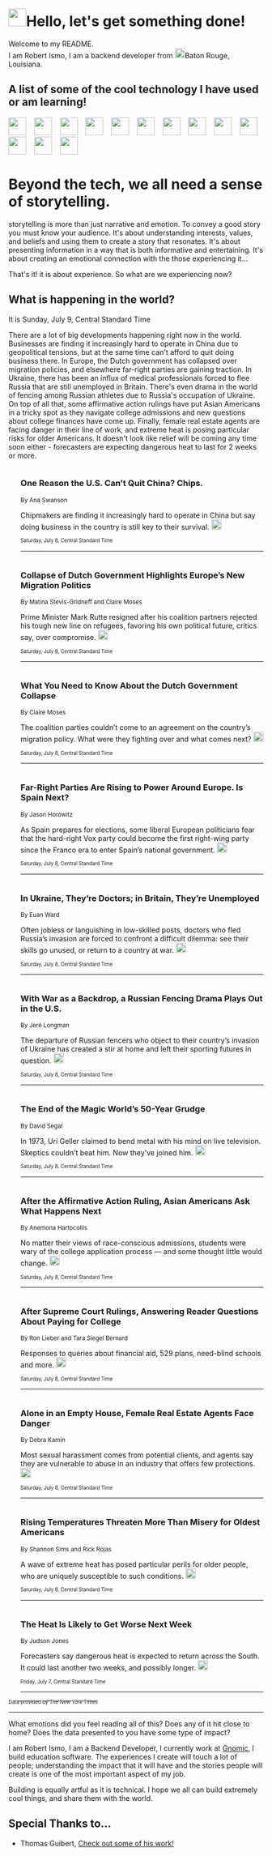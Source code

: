 <h1><img src="https://emojis.slackmojis.com/emojis/images/1643514375/3493/hot-coffee.gif?1643514375" width="35"/>Hello, let's get something done!</h1>

<p>Welcome to my README.<br/>
I am Robert Ismo, I am a backend developer from <img src="https://emojis.slackmojis.com/emojis/images/1638395689/50435/moulin_rouge.png?1638395689" width="20"/>Baton Rouge, Louisiana.</p>
<h2>A list of some of the cool technology I have used or am learning!</h2>
<p>
<img src="https://emojis.slackmojis.com/emojis/images/1643516091/21142/meow_bongotap.gif?1643516091" width="35" alt="">
<img src="https://img.shields.io/badge/Favorite%20Frontend%20Framework-SvelteKit-f83903" alt="">
<img src="https://img.shields.io/badge/Second%20Favorite-Vue-40b581" alt="">
<img src="https://img.shields.io/badge/Most%20Used%20Runtime-Nodejs-78b061" alt="">
<img src="https://emojis.slackmojis.com/emojis/images/1643517416/34482/fire.gif?1643517416" width="35" alt="">
<img src="https://img.shields.io/badge/Javascript%20But%20Better-Typescript-0078ca" alt="">
<img src="https://img.shields.io/badge/Favorite%20Language-Elixir-3e244d" alt="">
<img src="https://img.shields.io/badge/Containerize%20Everything-Docker-6ac9ef" alt="">
<img src="https://emojis.slackmojis.com/emojis/images/1643514596/5999/meow_party.gif?1643514596" width="35" alt="">
<img src="https://img.shields.io/badge/API%20Love%20Language-Graphql-de32a5" alt="">
<img src="https://img.shields.io/badge/Our%20Favorite%20Version%20Controller-Git-e94f33" alt="">
<img src="https://img.shields.io/badge/Favorite%20Database-Redis-d42d1d" alt="">
<img src="https://emojis.slackmojis.com/emojis/images/1643514559/5584/deployparrot.gif?1643514559" width="35" alt="">
<img src="https://img.shields.io/badge/Container%20Interstate-RabbitMQ-f66200" alt="">
<img src="https://img.shields.io/badge/Gotta%20Learn-Kubernetes-316adf" alt="">
<img src="https://img.shields.io/badge/Really%20Mature%20Now-WASM-654fef" alt="">
<img src="https://emojis.slackmojis.com/emojis/images/1666642497/61942/dance_vibe.gif?1666642497" width="35" alt="">
<img src="https://img.shields.io/badge/For%20My%20M1-ARM64-657d96" alt="">
<img src="https://img.shields.io/badge/Loving%20This%20So%20Much-TailwindCSS-17bcb5" alt="">
<img src="https://img.shields.io/badge/Cool%20Build%20Tool-Vite-f9cb24" alt="">
<img src="https://emojis.slackmojis.com/emojis/images/1669231376/62819/working-on-it.gif?1669231376" width="35" alt="">
<img src="https://img.shields.io/badge/Fun%20and%20Easy%20Database-MongoDB-5f8c49" alt="">
<img src="https://img.shields.io/badge/JS%20Life%20Support-NPM-c73737" alt="">
<img src="https://img.shields.io/badge/I%20Liked%20It-DynamoDB-0073b9" alt="">
<img src="https://emojis.slackmojis.com/emojis/images/1643514045/46/question.gif?1643514045" width="35" alt="">
<img src="https://img.shields.io/badge/cool-React-60d6f9" alt="">
<img src="https://img.shields.io/badge/Future%20Big%20Project-Lambda-f37e00" alt="">
<img src="https://img.shields.io/badge/NPM%20But%20Better-PNPM-f1aa07" alt="">
<img src="https://emojis.slackmojis.com/emojis/images/1643514943/9662/fbwow.gif?1643514943" width="35" alt="">
<img src="https://img.shields.io/badge/First%20Language-C-662079" alt="">
<img src="https://img.shields.io/badge/Where%20I%20Deploy%20Frontend-Vercel-000000" alt="">
<img src="https://img.shields.io/badge/Who%20Does%20not%20Want%20an%20App-Swift-f9492a" alt="">
<img src="https://emojis.slackmojis.com/emojis/images/1643514058/151/javascript.png?1643514058" width="35" alt="">
<img src="https://img.shields.io/badge/cool-Python-fbd542" alt="">
<img src="https://img.shields.io/badge/Favorite%20Something-Stripe-656cdc" alt="">
<img src="https://img.shields.io/badge/Of%20Course-HTML5-ed6327" alt="">
<img src="https://emojis.slackmojis.com/emojis/images/1660415405/60731/bomb.gif?1660415405" width="35" alt="">
<img src="https://img.shields.io/badge/hate-CSS-2964ec" alt="">
<img src="https://img.shields.io/badge/Learning-CircleCI-141215" alt="">
<img src="https://img.shields.io/badge/Learning-Rust-fbbb3b" alt="">
<img src="https://emojis.slackmojis.com/emojis/images/1660415397/60712/writing-hand.gif?1660415397" width="35" alt="">
<img src="https://img.shields.io/badge/Dev%20Browser%20of%20Choice-Firefox-cc4e26" alt="">
<img src="https://img.shields.io/badge/Recoverying%20From%20Windows-UNIX-1781e3" alt="">
<img src="https://img.shields.io/badge/LOVE-LogSeq-90c1c2" alt="">
<img src="https://emojis.slackmojis.com/emojis/images/1643514066/223/kirby.gif?1643514066" width="35" alt="">
<img src="https://img.shields.io/badge/Daily%20Driver-MacOS-e6e6e8" alt="">
<img src="https://img.shields.io/badge/Git%20Server-Github-000000" alt="">
<img src="https://img.shields.io/badge/enjoyable-EC2-f17428" alt="">
<img src="https://emojis.slackmojis.com/emojis/images/1643514239/2069/excited.gif?1643514239" width="35" alt="">
</p>
<h1>Beyond the tech, we all need a sense of storytelling.</h1>
<p>storytelling is more than just narrative and emotion. To convey a good story you must know your audience. It's about understanding interests, values, and beliefs and using them to create a story that resonates. It's about presenting information in a way that is both informative and entertaining. It's about creating an emotional connection with the those experiencing it...</p>
<p>That's it! it is about experience. So what are we experiencing now?</p>
<h2>What is happening in the world?</h2>
<p>It is Sunday, July 9, Central Standard Time</p>
<p>
There are a lot of big developments happening right now in the world. Businesses are finding it increasingly hard to operate in China due to geopolitical tensions, but at the same time can&#39;t afford to quit doing business there. In Europe, the Dutch government has collapsed over migration policies, and elsewhere far-right parties are gaining traction. In Ukraine, there has been an influx of medical professionals forced to flee Russia that are still unemployed in Britain. There&#39;s even drama in the world of fencing among Russian athletes due to Russia&#39;s occupation of Ukraine. On top of all that, some affirmative action rulings have put Asian Americans in a tricky spot as they navigate college admissions and new questions about college finances have come up. Finally, female real estate agents are facing danger in their line of work, and extreme heat is posing particular risks for older Americans. It doesn&#39;t look like relief will be coming any time soon either - forecasters are expecting dangerous heat to last for 2 weeks or more.</p>
<ol>
<img src="https://img.shields.io/badge/-business-blue" alt="">
<h3>One Reason the U.S. Can’t Quit China? Chips.</h3>
<sub>By Ana Swanson</sub>
<p>Chipmakers are finding it increasingly hard to operate in China but say doing business in the country is still key to their survival.  <a href="https://nyti.ms/44AJACV"><img src="https://developer.nytimes.com/files/poweredby_nytimes_30b.png?v=1583354208352" height="20"></a></p>
<sub><sub>Saturday, July 8, Central Standard Time</sub></sub>
<hr/>
<img src="https://img.shields.io/badge/-world-blue" alt="">
<h3>Collapse of Dutch Government Highlights Europe’s New Migration Politics</h3>
<sub>By Matina Stevis-Gridneff and Claire Moses</sub>
<p>Prime Minister Mark Rutte resigned after his coalition partners rejected his tough new line on refugees, favoring his own political future, critics say, over compromise.  <a href="https://nyti.ms/3NLBpNq"><img src="https://developer.nytimes.com/files/poweredby_nytimes_30b.png?v=1583354208352" height="20"></a></p>
<sub><sub>Saturday, July 8, Central Standard Time</sub></sub>
<hr/>
<img src="https://img.shields.io/badge/-world-blue" alt="">
<h3>What You Need to Know About the Dutch Government Collapse</h3>
<sub>By Claire Moses</sub>
<p>The coalition parties couldn’t come to an agreement on the country’s migration policy. What were they fighting over and what comes next?  <a href="https://nyti.ms/3PJHUD3"><img src="https://developer.nytimes.com/files/poweredby_nytimes_30b.png?v=1583354208352" height="20"></a></p>
<sub><sub>Saturday, July 8, Central Standard Time</sub></sub>
<hr/>
<img src="https://img.shields.io/badge/-world-blue" alt="">
<h3>Far-Right Parties Are Rising to Power Around Europe. Is Spain Next?</h3>
<sub>By Jason Horowitz</sub>
<p>As Spain prepares for elections, some liberal European politicians fear that the hard-right Vox party could become the first right-wing party since the Franco era to enter Spain’s national government.  <a href="https://nyti.ms/3NFisMh"><img src="https://developer.nytimes.com/files/poweredby_nytimes_30b.png?v=1583354208352" height="20"></a></p>
<sub><sub>Saturday, July 8, Central Standard Time</sub></sub>
<hr/>
<img src="https://img.shields.io/badge/-world-blue" alt="">
<h3>In Ukraine, They’re Doctors; in Britain, They’re Unemployed</h3>
<sub>By Euan Ward</sub>
<p>Often jobless or languishing in low-skilled posts, doctors who fled Russia’s invasion are forced to confront a difficult dilemma: see their skills go unused, or return to a country at war.  <a href="https://nyti.ms/3JNDx5W"><img src="https://developer.nytimes.com/files/poweredby_nytimes_30b.png?v=1583354208352" height="20"></a></p>
<sub><sub>Saturday, July 8, Central Standard Time</sub></sub>
<hr/>
<img src="https://img.shields.io/badge/-sports-blue" alt="">
<h3>With War as a Backdrop, a Russian Fencing Drama Plays Out in the U.S.</h3>
<sub>By Jeré Longman</sub>
<p>The departure of Russian fencers who object to their country’s invasion of Ukraine has created a stir at home and left their sporting futures in question.  <a href="https://nyti.ms/44eDEQp"><img src="https://developer.nytimes.com/files/poweredby_nytimes_30b.png?v=1583354208352" height="20"></a></p>
<sub><sub>Saturday, July 8, Central Standard Time</sub></sub>
<hr/>
<img src="https://img.shields.io/badge/-business-blue" alt="">
<h3>The End of the Magic World’s 50-Year Grudge</h3>
<sub>By David Segal</sub>
<p>In 1973, Uri Geller claimed to bend metal with his mind on live television. Skeptics couldn’t beat him. Now they’ve joined him.  <a href="https://nyti.ms/44CfgaT"><img src="https://developer.nytimes.com/files/poweredby_nytimes_30b.png?v=1583354208352" height="20"></a></p>
<sub><sub>Saturday, July 8, Central Standard Time</sub></sub>
<hr/>
<img src="https://img.shields.io/badge/-us-blue" alt="">
<h3>After the Affirmative Action Ruling, Asian Americans Ask What Happens Next</h3>
<sub>By Anemona Hartocollis</sub>
<p>No matter their views of race-conscious admissions, students were wary of the college application process — and some thought little would change.  <a href="https://nyti.ms/46GGak0"><img src="https://developer.nytimes.com/files/poweredby_nytimes_30b.png?v=1583354208352" height="20"></a></p>
<sub><sub>Saturday, July 8, Central Standard Time</sub></sub>
<hr/>
<img src="https://img.shields.io/badge/-business-blue" alt="">
<h3>After Supreme Court Rulings, Answering Reader Questions About Paying for College</h3>
<sub>By Ron Lieber and Tara Siegel Bernard</sub>
<p>Responses to queries about financial aid, 529 plans, need-blind schools and more.  <a href="https://nyti.ms/3NImd3t"><img src="https://developer.nytimes.com/files/poweredby_nytimes_30b.png?v=1583354208352" height="20"></a></p>
<sub><sub>Saturday, July 8, Central Standard Time</sub></sub>
<hr/>
<img src="https://img.shields.io/badge/-realestate-blue" alt="">
<h3>Alone in an Empty House, Female Real Estate Agents Face Danger</h3>
<sub>By Debra Kamin</sub>
<p>Most sexual harassment comes from potential clients, and agents say they are vulnerable to abuse in an industry that offers few protections.  <a href="https://nyti.ms/3NIB6TB"><img src="https://developer.nytimes.com/files/poweredby_nytimes_30b.png?v=1583354208352" height="20"></a></p>
<sub><sub>Saturday, July 8, Central Standard Time</sub></sub>
<hr/>
<img src="https://img.shields.io/badge/-us-blue" alt="">
<h3>Rising Temperatures Threaten More Than Misery for Oldest Americans</h3>
<sub>By Shannon Sims and Rick Rojas</sub>
<p>A wave of extreme heat has posed particular perils for older people, who are uniquely susceptible to such conditions.  <a href="https://nyti.ms/44dGbdn"><img src="https://developer.nytimes.com/files/poweredby_nytimes_30b.png?v=1583354208352" height="20"></a></p>
<sub><sub>Saturday, July 8, Central Standard Time</sub></sub>
<hr/>
<img src="https://img.shields.io/badge/-us-blue" alt="">
<h3>The Heat Is Likely to Get Worse Next Week</h3>
<sub>By Judson Jones</sub>
<p>Forecasters say dangerous heat is expected to return across the South. It could last another two weeks, and possibly longer.  <a href="https://nyti.ms/3XFzkH8"><img src="https://developer.nytimes.com/files/poweredby_nytimes_30b.png?v=1583354208352" height="20"></a></p>
<sub><sub>Friday, July 7, Central Standard Time</sub></sub>
<hr/>
</ol>
<a href="https://developer.nytimes.com"><sub><sub>Data provided by The New York Times</sub></sub></a>
<hr/>
<p>What emotions did you feel reading all of this? Does any of it hit close to home? Does the data presented to you have some type of impact?</p>
<p>I am Robert Ismo, I am a Backend Developer, I currently work at <a href="https://gnomic.education/">Gnomic</a>, I build education software. The experiences I create will touch a lot of people; understanding the impact that it will have and the stories people will create is one of the most important aspect of my job.</p>
<p>Building is equally artful as it is technical. I hope we all can build extremely cool things, and share them with the world.</p>
<h2>Special Thanks to...</h2>
<ul>
<li>Thomas Guibert, <a href="https://github.com/thmsgbrt/thmsgbrt">Check out some of his work!</a></li>
</ul>